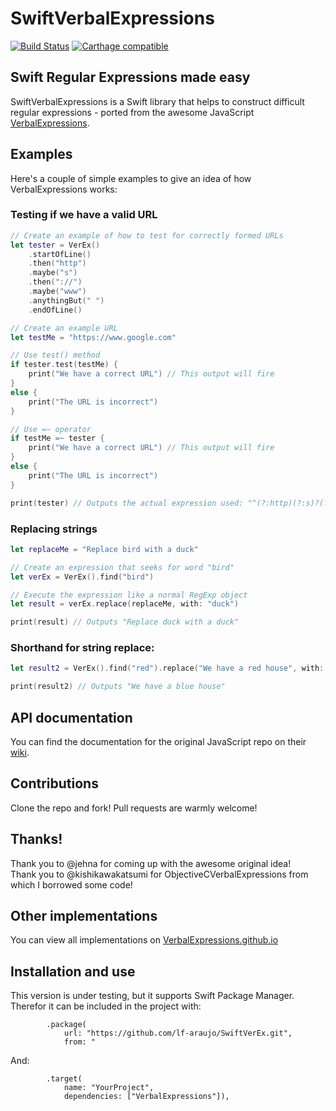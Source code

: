 SwiftVerbalExpressions
======================

[![Build Status](https://travis-ci.org/VerbalExpressions/SwiftVerbalExpressions.svg)](https://travis-ci.org/VerbalExpressions/SwiftVerbalExpressions) 
[![Carthage compatible](https://img.shields.io/badge/Carthage-compatible-4BC51D.svg?style=flat)](https://github.com/Carthage/Carthage)

## Swift Regular Expressions made easy

SwiftVerbalExpressions is a Swift library that helps to construct difficult regular expressions - ported from the awesome JavaScript [VerbalExpressions](https://github.com/jehna/VerbalExpressions).


## Examples

Here's a couple of simple examples to give an idea of how VerbalExpressions works:

### Testing if we have a valid URL

```swift
// Create an example of how to test for correctly formed URLs
let tester = VerEx()
    .startOfLine()
    .then("http")
    .maybe("s")
    .then("://")
    .maybe("www")
    .anythingBut(" ")
    .endOfLine()

// Create an example URL
let testMe = "https://www.google.com"

// Use test() method
if tester.test(testMe) {
    print("We have a correct URL") // This output will fire
}
else {
    print("The URL is incorrect")
}

// Use =~ operator
if testMe =~ tester {
    print("We have a correct URL") // This output will fire
}
else {
    print("The URL is incorrect")
}

print(tester) // Outputs the actual expression used: "^(?:http)(?:s)?(?::\/\/)(?:www)?(?:[^ ]*)$"
```

### Replacing strings

```swift
let replaceMe = "Replace bird with a duck"

// Create an expression that seeks for word "bird"
let verEx = VerEx().find("bird")

// Execute the expression like a normal RegExp object
let result = verEx.replace(replaceMe, with: "duck")

print(result) // Outputs "Replace duck with a duck"
```

### Shorthand for string replace:

```swift
let result2 = VerEx().find("red").replace("We have a red house", with: "blue")

print(result2) // Outputs "We have a blue house"
```


## API documentation

You can find the documentation for the original JavaScript repo on their [wiki](https://github.com/jehna/VerbalExpressions/wiki).


## Contributions

Clone the repo and fork!
Pull requests are warmly welcome!


## Thanks!

Thank you to @jehna for coming up with the awesome original idea!  
Thank you to @kishikawakatsumi for ObjectiveCVerbalExpressions from which I borrowed some code!


## Other implementations

You can view all implementations on [VerbalExpressions.github.io](http://VerbalExpressions.github.io)


## Installation and use

This version is under testing, but it supports Swift Package Manager. Therefor it can be included in the project with:

```
        .package(
            url: "https://github.com/lf-araujo/SwiftVerEx.git",
            from: "

```

And:

```
        .target(
            name: "YourProject",
            dependencies: ["VerbalExpressions"]),
```